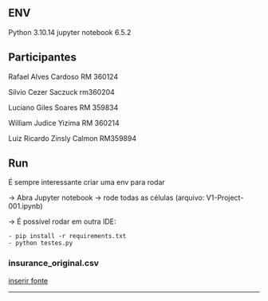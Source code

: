 ## ENV

Python 3.10.14
jupyter notebook 6.5.2

## Participantes

Rafael Alves Cardoso
RM 360124

Silvio Cezer Saczuck
rm360204

Luciano Giles Soares
RM 359834

William Judice Yizima
RM 360214

Luiz Ricardo Zinsly Calmon
RM359894

## Run

É sempre interessante criar uma env para rodar

-> Abra Jupyter notebook
-> rode todas as células (arquivo: V1-Project-001.ipynb)

-> É possível rodar em outra IDE:

    - pip install -r requirements.txt
    - python testes.py

### insurance_original.csv

[inserir fonte](https://osf.io/7u5gy)

---
